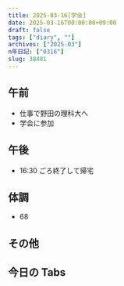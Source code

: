 ```yaml
---
title: 2025-03-16[学会]
date: 2025-03-16T00:00:00+09:00
draft: false
tags: ["diary", ""]
archives: ["2025-03"]
n年日記: ["0316"]
slug: 38481
---
```


## 午前

- 仕事で野田の理科大へ
- 学会に参加

## 午後

- 16:30 ごろ終了して帰宅

## 体調

- 68

## その他

## 今日の Tabs
